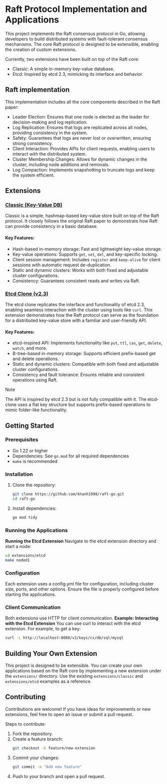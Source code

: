 # Raft Protocol Implementation and Applications
This project implements the Raft consensus protocol in Go, allowing developers to build distributed systems with fault-tolerant consensus mechanisms. The core Raft protocol is designed to be extensible, enabling the creation of custom extensions.

Currently, two extensions have been built on top of the Raft core:

- Classic: A simple in-memory key-value database.
- Etcd: Inspired by etcd 2.3, mimicking its interface and behavior.

## Raft implementation
This implementation includes all the core components described in the Raft paper:
- Leader Election: Ensures that one node is elected as the leader for decision-making and log replication.
- Log Replication: Ensures that logs are replicated across all nodes, providing consistency in the system.
- Safety: Guarantees that logs are never lost or overwritten, ensuring strong consistency.
- Client Interaction: Provides APIs for client requests, enabling users to interact with the distributed system.
- Cluster Membership Changes: Allows for dynamic changes in the cluster, including node additions and removals.
- Log Compaction: Implements snapshotting to truncate logs and keep the system efficient.

## Extensions
### [Classic (Key-Value DB)](extensions/classic/README.md)
Classic is a simple, hashmap-based key-value store built on top of the Raft protocol. It closely follows the original Raft paper to demonstrate how Raft can provide consistency in a basic database.
#### Key Features:
- Hash-based in-memory storage: Fast and lightweight key-value storage.
- Key-value operations: Supports `get`, `set`, `del`, and key-specific locking.
- Client session management: Includes `register` and `keep-alive` for client sessions with automatic request de-duplication.
- Static and dynamic clusters: Works with both fixed and adjustable cluster configurations.
- Consistency: Guarantees consistent reads and writes via Raft.

### [Etcd Clone (v2.3)](extensions/etcd/README.md)
The etcd clone replicates the interface and functionality of etcd 2.3, enabling seamless interaction with the cluster using tools like `curl`. This extension demonstrates how the Raft protocol can serve as the foundation for a distributed key-value store with a familiar and user-friendly API.

#### Key Features:
- etcd-inspired API: Implements functionality like `put`, `ttl`, `cas`, `get`, `delete`, `watch`, and more.
- B-tree-based in-memory storage: Supports efficient prefix-based get and delete operations.
- Static and dynamic clusters: Compatible with both fixed and adjustable cluster configurations.
- Consistency and fault tolerance: Ensures reliable and consistent operations using Raft.
> [!NOTE]  
> The API is inspired by etcd 2.3 but is not fully compatible with it. The etcd-clone uses a flat key structure but supports prefix-based operations to mimic folder-like functionality.

## Getting Started
### Prerequisites
- Go 1.22 or higher
- Dependencies: See `go.mod` for all required dependencies
- `make` is recommended
### Installation
1. Clone the repository: 
    ```bash
    git clone https://github.com/khanh1998/raft-go.git
    cd raft-go
    ```
2. Install dependencies:
    ```bash
    go mod tidy
    ```
### Running the Applications
**Running the Etcd Extension**
Navigate to the etcd extension directory and start a node:
```bash
cd extensions/etcd
make noded1
```
### Configuration
Each extension uses a config.yml file for configuration, including cluster size, ports, and other options. Ensure the file is properly configured before starting the applications.

### Client Communication
Both extensions use HTTP for client communication.
**Example: Interacting with the Etcd Extension**
You can use curl to interact with the etcd extension. For example, to get a key:
```bash
curl -L http://localhost:8080/v2/keys/cs/db/sql/mysql
```

## Building Your Own Extension
This project is designed to be extensible. You can create your own applications based on the Raft core by implementing a new extension under the `extensions/` directory. Use the existing `extensions/classic` and `extensions/etcd` examples as a reference.

## Contributing
Contributions are welcome! If you have ideas for improvements or new extensions, feel free to open an issue or submit a pull request.

Steps to contribute:
1. Fork the repository.
2. Create a feature branch:
    ```bash
    git checkout -b feature/new-extension
    ```
3. Commit your changes:
    ```bash
    git commit -m "Add new feature"
    ```
4. Push to your branch and open a pull request.
